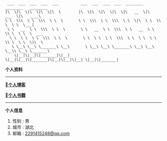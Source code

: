 ```text
 ___  ___  ___  ___  ___          ___  ___  ___  ___  ________  ________   ________     
|\  \|\  \|\  \|\  \|\  \        |\  \|\  \|\  \|\  \|\   __  \|\   ___  \|\   ____\    
\ \  \\\  \ \  \\\  \ \  \       \ \  \\\  \ \  \\\  \ \  \|\  \ \  \\ \  \ \  \___|    
 \ \   __  \ \  \\\  \ \  \       \ \   __  \ \  \\\  \ \   __  \ \  \\ \  \ \  \  ___  
  \ \  \ \  \ \  \\\  \ \  \       \ \  \ \  \ \  \\\  \ \  \ \  \ \  \\ \  \ \  \|\  \ 
   \ \__\ \__\ \_______\ \__\       \ \__\ \__\ \_______\ \__\ \__\ \__\\ \__\ \_______\
    \|__|\|__|\|_______|\|__|        \|__|\|__|\|_______|\|__|\|__|\|__| \|__|\|_______|
```
**个人资料**
****
**🍈[个人博客](http://www.littlelion.cloud/)**

**🍇[个人书籍](https://gitee.com/tonghuihuang/java-books)**
****
**个人信息**
1. 性别 : 男
2. 城市 : 湖北
3. 邮箱 : 2291415248@qq.com
